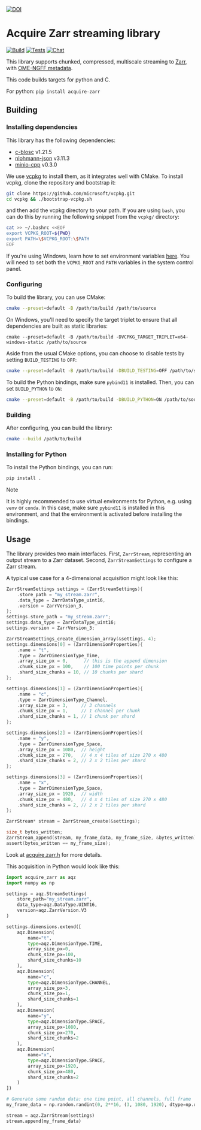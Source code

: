 [![DOI](https://zenodo.org/badge/DOI/10.5281/zenodo.14828040.svg)](https://doi.org/10.5281/zenodo.14828040)

# Acquire Zarr streaming library

[![Build](https://github.com/acquire-project/acquire-zarr/actions/workflows/build.yml/badge.svg)](https://github.com/acquire-project/acquire-zarr/actions/workflows/build.yml)
[![Tests](https://github.com/acquire-project/acquire-zarr/actions/workflows/test.yml/badge.svg)](https://github.com/acquire-project/acquire-zarr/actions/workflows/test_pr.yml)
[![Chat](https://img.shields.io/badge/zulip-join_chat-brightgreen.svg)](https://acquire-imaging.zulipchat.com/)

This library supports chunked, compressed, multiscale streaming to [Zarr][], with [OME-NGFF metadata].

This code builds targets for python and C.

For python: `pip install acquire-zarr`

## Building

### Installing dependencies

This library has the following dependencies:
- [c-blosc](https://github.com/Blosc/c-blosc) v1.21.5
- [nlohmann-json](https://github.com/nlohmann/json) v3.11.3
- [minio-cpp](https://github.com/minio/minio-cpp) v0.3.0

We use [vcpkg] to install them, as it integrates well with CMake.
To install vcpkg, clone the repository and bootstrap it:

```bash
git clone https://github.com/microsoft/vcpkg.git
cd vcpkg && ./bootstrap-vcpkg.sh
```

and then add the vcpkg directory to your path. If you are using `bash`, you can do this by running the following snippet
from the `vcpkg/` directory:

```bash
cat >> ~/.bashrc <<EOF
export VCPKG_ROOT=${PWD}
export PATH=\$VCPKG_ROOT:\$PATH
EOF
```

If you're using Windows, learn how to set environment variables [here](https://learn.microsoft.com/en-us/powershell/module/microsoft.powershell.core/about/about_environment_variables?view=powershell-7.4#set-environment-variables-in-the-system-control-panel).
You will need to set both the `VCPKG_ROOT` and `PATH` variables in the system control panel.

### Configuring

To build the library, you can use CMake:

```bash
cmake --preset=default -B /path/to/build /path/to/source
```

On Windows, you'll need to specify the target triplet to ensure that all dependencies are built as static libraries:

```pwsh
cmake --preset=default -B /path/to/build -DVCPKG_TARGET_TRIPLET=x64-windows-static /path/to/source
```

Aside from the usual CMake options, you can choose to disable tests by setting `BUILD_TESTING` to `OFF`:

```bash
cmake --preset=default -B /path/to/build -DBUILD_TESTING=OFF /path/to/source
```

To build the Python bindings, make sure `pybind11` is installed. Then, you can set `BUILD_PYTHON` to `ON`:

```bash
cmake --preset=default -B /path/to/build -DBUILD_PYTHON=ON /path/to/source
```

### Building

After configuring, you can build the library:

```bash
cmake --build /path/to/build
```

### Installing for Python

To install the Python bindings, you can run:

```bash
pip install .
```

> [!NOTE]
> It is highly recommended to use virtual environments for Python, e.g. using `venv` or `conda`. In this case, make sure
> `pybind11` is installed in this environment, and that the environment is activated before installing the bindings.

## Usage

The library provides two main interfaces.
First, `ZarrStream`, representing an output stream to a Zarr dataset.
Second, `ZarrStreamSettings` to configure a Zarr stream.

A typical use case for a 4-dimensional acquisition might look like this:

```c
ZarrStreamSettings settings = (ZarrStreamSettings){
    .store_path = "my_stream.zarr",
    .data_type = ZarrDataType_uint16,
    .version = ZarrVersion_3,
};
settings.store_path = "my_stream.zarr";
settings.data_type = ZarrDataType_uint16;
settings.version = ZarrVersion_3;

ZarrStreamSettings_create_dimension_array(&settings, 4);
settings.dimensions[0] = (ZarrDimensionProperties){
    .name = "t",
    .type = ZarrDimensionType_Time,
    .array_size_px = 0,      // this is the append dimension
    .chunk_size_px = 100,    // 100 time points per chunk
    .shard_size_chunks = 10, // 10 chunks per shard
};

settings.dimensions[1] = (ZarrDimensionProperties){
    .name = "c",
    .type = ZarrDimensionType_Channel,
    .array_size_px = 3,     // 3 channels
    .chunk_size_px = 1,     // 1 channel per chunk
    .shard_size_chunks = 1, // 1 chunk per shard
};

settings.dimensions[2] = (ZarrDimensionProperties){
    .name = "y",
    .type = ZarrDimensionType_Space,
    .array_size_px = 1080,  // height
    .chunk_size_px = 270,   // 4 x 4 tiles of size 270 x 480
    .shard_size_chunks = 2, // 2 x 2 tiles per shard
};

settings.dimensions[3] = (ZarrDimensionProperties){
    .name = "x",
    .type = ZarrDimensionType_Space,
    .array_size_px = 1920,  // width
    .chunk_size_px = 480,   // 4 x 4 tiles of size 270 x 480
    .shard_size_chunks = 2, // 2 x 2 tiles per shard
};

ZarrStream* stream = ZarrStream_create(&settings);

size_t bytes_written;
ZarrStream_append(stream, my_frame_data, my_frame_size, &bytes_written);
assert(bytes_written == my_frame_size);
```

Look at [acquire.zarr.h](include/acquire.zarr.h) for more details.

This acquisition in Python would look like this:

```python
import acquire_zarr as aqz
import numpy as np

settings = aqz.StreamSettings(
    store_path="my_stream.zarr",
    data_type=aqz.DataType.UINT16,
    version=aqz.ZarrVersion.V3
)

settings.dimensions.extend([
    aqz.Dimension(
        name="t",
        type=aqz.DimensionType.TIME,
        array_size_px=0,
        chunk_size_px=100,
        shard_size_chunks=10
    ),
    aqz.Dimension(
        name="c",
        type=aqz.DimensionType.CHANNEL,
        array_size_px=3,
        chunk_size_px=1,
        shard_size_chunks=1
    ),
    aqz.Dimension(
        name="y",
        type=aqz.DimensionType.SPACE,
        array_size_px=1080,
        chunk_size_px=270,
        shard_size_chunks=2
    ),
    aqz.Dimension(
        name="x",
        type=aqz.DimensionType.SPACE,
        array_size_px=1920,
        chunk_size_px=480,
        shard_size_chunks=2
    )
])

# Generate some random data: one time point, all channels, full frame
my_frame_data = np.random.randint(0, 2**16, (3, 1080, 1920), dtype=np.uint16)

stream = aqz.ZarrStream(settings)
stream.append(my_frame_data)
```

[Zarr]: https://zarr.readthedocs.io/en/stable/spec/v2.html

[Blosc]: https://github.com/Blosc/c-blosc

[Blosc docs]: https://www.blosc.org/

[Zarr v3]: https://zarr-specs.readthedocs.io/en/latest/v3/core/v3.0.html

[acquire-common]: https://github.com/acquire-project/acquire-common

[vcpkg]: https://vcpkg.io/en/

[OME-NGFF metadata]: https://ngff.openmicroscopy.org/latest/
